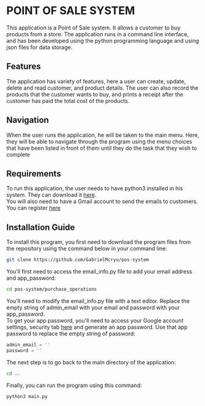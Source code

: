 # POINT OF SALE SYSTEM
This application is a Point of Sale system. It allows a customer to buy products from a store. The application runs in a command line interface, and has been developed using the python programming language and using json files for data storage.
## Features
The application has variety of features, here a user can create, update, delete and read customer, and product details. The user can also record the products that the customer wants to buy, and prints a receipt after the customer has paid the total cost of the products.
## Navigation
When the user runs the application, he will be taken to the main menu. Here, they will be able to navigate through the program using the menu choices that have been listed in front of them until they do the task that they wish to complete
## Requirements
To run this application, the user needs to have python3 installed in his system. They can download it [here](https://www.python.org/).\
You will also need to have a Gmail account to send the emails to customers. You can register [here](https://www.google.com/intl/en-GB/gmail/about/)
## Installation Guide
To install this program, you first need to download the program files from the repository using the command below in your command line:
```bash
git clone https://github.com/GabrielMcryu/pos-system
```
You'll first need to access the email_info.py file to add your email address and app_password:
```bash
cd pos-system/purchase_operations
```
You'll need to modify the email_info.py file with a text editor. Replace the empty string of admin_email with your email and password with your app_password.\
To get your app password, you'll need to access your Google account settings, security tab [here](https://myaccount.google.com/security) and generate an app password. Use that app password to replace the empty string of password:
```python
admin_email = ''
password = ''
```
The next step is to go back to the main directory of the application:
```bash
cd ..
```
Finally, you can run the program using this command:
```python
python3 main.py
```